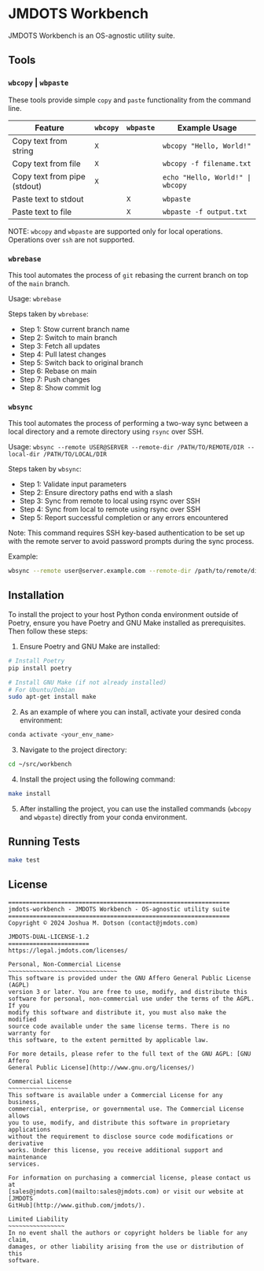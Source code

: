 # JMDOTS Workbench

JMDOTS Workbench is an OS-agnostic utility suite.

## Tools

### `wbcopy` | `wbpaste`

These tools provide simple `copy` and `paste` functionality from the command line.

| Feature                         | `wbcopy` | `wbpaste` | Example Usage                    |
|---------------------------------|----------|-----------|----------------------------------|
| Copy text from string           | `X`      |           | `wbcopy "Hello, World!"`         |
| Copy text from file             | `X`      |           | `wbcopy -f filename.txt`         |
| Copy text from pipe (stdout)    | `X`      |           | `echo "Hello, World!" \| wbcopy` |
| Paste text to stdout            |          | `X`       | `wbpaste`                        |
| Paste text to file              |          | `X`       | `wbpaste -f output.txt`          |

NOTE: `wbcopy` and `wbpaste` are supported only for local operations. Operations over `ssh` are not supported.

### `wbrebase`

This tool automates the process of `git` rebasing the current branch on top of the `main` branch.

Usage: `wbrebase`

Steps taken by `wbrebase`:

- Step 1: Stow current branch name
- Step 2: Switch to main branch
- Step 3: Fetch all updates
- Step 4: Pull latest changes
- Step 5: Switch back to original branch
- Step 6: Rebase on main
- Step 7: Push changes
- Step 8: Show commit log

### `wbsync`

This tool automates the process of performing a two-way sync between a local directory and a remote directory using `rsync` over SSH.

Usage: `wbsync --remote USER@SERVER --remote-dir /PATH/TO/REMOTE/DIR --local-dir /PATH/TO/LOCAL/DIR`

Steps taken by `wbsync`:

- Step 1: Validate input parameters
- Step 2: Ensure directory paths end with a slash
- Step 3: Sync from remote to local using rsync over SSH
- Step 4: Sync from local to remote using rsync over SSH
- Step 5: Report successful completion or any errors encountered

Note: This command requires SSH key-based authentication to be set up with the remote server to avoid password prompts during the sync process.

Example:
```bash
wbsync --remote user@server.example.com --remote-dir /path/to/remote/dir --local-dir /path/to/local/dir
```

## Installation

To install the project to your host Python conda environment outside of Poetry, ensure you have Poetry and GNU Make installed as prerequisites. Then follow these steps:

1. Ensure Poetry and GNU Make are installed:

```bash
# Install Poetry
pip install poetry

# Install GNU Make (if not already installed)
# For Ubuntu/Debian
sudo apt-get install make
```

2. As an example of where you can install, activate your desired conda environment:

```bash
conda activate <your_env_name>
```

3. Navigate to the project directory:

```bash
cd ~/src/workbench
```

4. Install the project using the following command:

```bash
make install
```

5. After installing the project, you can use the installed commands (`wbcopy` and `wbpaste`) directly from your conda environment.

## Running Tests

```bash
make test
```

## License

```
===============================================================
jmdots-workbench - JMDOTS Workbench - OS-agnostic utility suite
===============================================================
Copyright © 2024 Joshua M. Dotson (contact@jmdots.com)

JMDOTS-DUAL-LICENSE-1.2
=======================
https://legal.jmdots.com/licenses/

Personal, Non-Commercial License
~~~~~~~~~~~~~~~~~~~~~~~~~~~~~~~
This software is provided under the GNU Affero General Public License (AGPL)
version 3 or later. You are free to use, modify, and distribute this
software for personal, non-commercial use under the terms of the AGPL. If you
modify this software and distribute it, you must also make the modified
source code available under the same license terms. There is no warranty for
this software, to the extent permitted by applicable law.

For more details, please refer to the full text of the GNU AGPL: [GNU Affero
General Public License](http://www.gnu.org/licenses/)

Commercial License
~~~~~~~~~~~~~~~~~
This software is available under a Commercial License for any business,
commercial, enterprise, or governmental use. The Commercial License allows
you to use, modify, and distribute this software in proprietary applications
without the requirement to disclose source code modifications or derivative
works. Under this license, you receive additional support and maintenance
services.

For information on purchasing a commercial license, please contact us at
[sales@jmdots.com](mailto:sales@jmdots.com) or visit our website at [JMDOTS
GitHub](http://www.github.com/jmdots/).

Limited Liability
~~~~~~~~~~~~~~~~
In no event shall the authors or copyright holders be liable for any claim,
damages, or other liability arising from the use or distribution of this
software.
```
